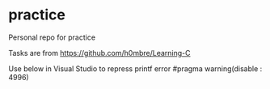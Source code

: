 # practice
Personal repo for practice

Tasks are from https://github.com/h0mbre/Learning-C

Use below in Visual Studio to repress printf error
#pragma warning(disable : 4996)
